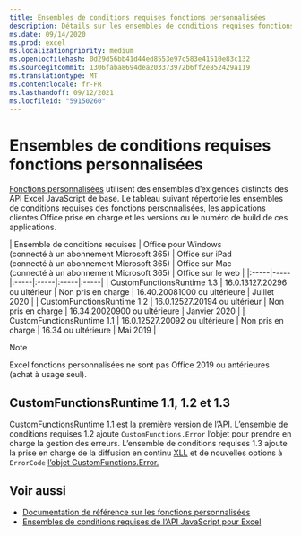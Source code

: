 ```yaml
---
title: Ensembles de conditions requises fonctions personnalisées
description: Détails sur les ensembles de conditions requises fonctions personnalisées pour Excel API JavaScript.
ms.date: 09/14/2020
ms.prod: excel
ms.localizationpriority: medium
ms.openlocfilehash: 0d29d56bb41d44ed8553e97c583e41510e83c132
ms.sourcegitcommit: 1306faba8694dea203373972b6ff2e852429a119
ms.translationtype: MT
ms.contentlocale: fr-FR
ms.lasthandoff: 09/12/2021
ms.locfileid: "59150260"
---
```

# <a name="custom-functions-requirement-sets"></a>Ensembles de conditions requises fonctions personnalisées

[Fonctions personnalisées](custom-functions-overview.md) utilisent des ensembles d’exigences distincts des API Excel JavaScript de base. Le tableau suivant répertorie les ensembles de conditions requises des fonctions personnalisées, les applications clientes Office prise en charge et les versions ou le numéro de build de ces applications.

|  Ensemble de conditions requises  |  Office pour Windows<br>(connecté à un abonnement Microsoft 365)  |  Office sur iPad<br>(connecté à un abonnement Microsoft 365)  |  Office sur Mac<br>(connecté à un abonnement Microsoft 365)  | Office sur le web |
|:-----|-----|:-----|:-----|:-----|:-----|
| CustomFunctionsRuntime 1.3 | 16.0.13127.20296 ou ultérieur | Non pris en charge | 16.40.20081000 ou ultérieure | Juillet 2020 |
| CustomFunctionsRuntime 1.2 | 16.0.12527.20194 ou ultérieur | Non pris en charge | 16.34.20020900 ou ultérieure | Janvier 2020 |
| CustomFunctionsRuntime 1.1 | 16.0.12527.20092 ou ultérieure | Non pris en charge | 16.34 ou ultérieure | Mai 2019 |

> [!NOTE]
> Excel fonctions personnalisées ne sont pas Office 2019 ou antérieures (achat à usage seul).

## <a name="customfunctionsruntime-11-12-and-13"></a>CustomFunctionsRuntime 1.1, 1.2 et 1.3

CustomFunctionsRuntime 1.1 est la première version de l’API. L’ensemble de conditions requises 1.2 ajoute `CustomFunctions.Error` l’objet pour prendre en charge la gestion des erreurs. L’ensemble de conditions requises 1.3 ajoute la prise en charge de la diffusion en continu [XLL](make-custom-functions-compatible-with-xll-udf.md#custom-function-behavior-for-xll-compatible-functions) et de nouvelles options à `ErrorCode` [l’objet CustomFunctions.Error.](/javascript/api/custom-functions-runtime/customfunctions.error) 

## <a name="see-also"></a>Voir aussi

- [Documentation de référence sur les fonctions personnalisées](/javascript/api/custom-functions-runtime)
- [Ensembles de conditions requises de l’API JavaScript pour Excel](../reference/requirement-sets/excel-api-requirement-sets.md)
